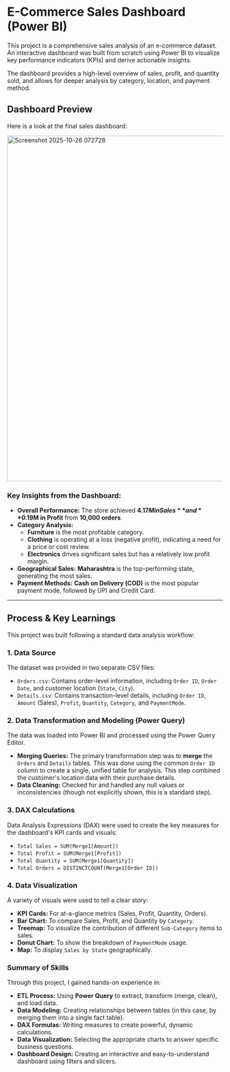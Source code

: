 # E-Commerce Sales Dashboard (Power BI)

This project is a comprehensive sales analysis of an e-commerce dataset. An interactive dashboard was built from scratch using Power BI to visualize key performance indicators (KPIs) and derive actionable insights.

The dashboard provides a high-level overview of sales, profit, and quantity sold, and allows for deeper analysis by category, location, and payment method.

## Dashboard Preview

Here is a look at the final sales dashboard:

<img width="1438" height="807" alt="Screenshot 2025-10-26 072728" src="https://github.com/user-attachments/assets/b5971fde-04e3-430a-90a5-7945d7846782" />


### Key Insights from the Dashboard:
* **Overall Performance:** The store achieved **$4.17M in Sales** and **$0.19M in Profit** from **10,000 orders**.
* **Category Analysis:**
    * **Furniture** is the most profitable category.
    * **Clothing** is operating at a loss (negative profit), indicating a need for a price or cost review.
    * **Electronics** drives significant sales but has a relatively low profit margin.
* **Geographical Sales:** **Maharashtra** is the top-performing state, generating the most sales.
* **Payment Methods:** **Cash on Delivery (COD)** is the most popular payment mode, followed by UPI and Credit Card.

---

## Process & Key Learnings

This project was built following a standard data analysis workflow:

### 1. Data Source

The dataset was provided in two separate CSV files:
* `Orders.csv`: Contains order-level information, including `Order ID`, `Order Date`, and customer location (`State`, `City`).
* `Details.csv`: Contains transaction-level details, including `Order ID`, `Amount` (Sales), `Profit`, `Quantity`, `Category`, and `PaymentMode`.

### 2. Data Transformation and Modeling (Power Query)

The data was loaded into Power BI and processed using the Power Query Editor.

* **Merging Queries:** The primary transformation step was to **merge** the `Orders` and `Details` tables. This was done using the common `Order ID` column to create a single, unified table for analysis. This step combined the customer's location data with their purchase details.
* **Data Cleaning:** Checked for and handled any null values or inconsistencies (though not explicitly shown, this is a standard step).


### 3. DAX Calculations

Data Analysis Expressions (DAX) were used to create the key measures for the dashboard's KPI cards and visuals:
* `Total Sales = SUM(Merge1[Amount])`
* `Total Profit = SUM(Merge1[Profit])`
* `Total Quantity = SUM(Merge1[Quantity])`
* `Total Orders = DISTINCTCOUNT(Merge1[Order ID])`

### 4. Data Visualization

A variety of visuals were used to tell a clear story:
* **KPI Cards:** For at-a-glance metrics (Sales, Profit, Quantity, Orders).
* **Bar Chart:** To compare Sales, Profit, and Quantity by `Category`.
* **Treemap:** To visualize the contribution of different `Sub-Category` items to sales.
* **Donut Chart:** To show the breakdown of `PaymentMode` usage.
* **Map:** To display `Sales by State` geographically.

### Summary of Skills
Through this project, I gained hands-on experience in:
* **ETL Process:** Using **Power Query** to extract, transform (merge, clean), and load data.
* **Data Modeling:** Creating relationships between tables (in this case, by merging them into a single fact table).
* **DAX Formulas:** Writing measures to create powerful, dynamic calculations.
* **Data Visualization:** Selecting the appropriate charts to answer specific business questions.
* **Dashboard Design:** Creating an interactive and easy-to-understand dashboard using filters and slicers.

